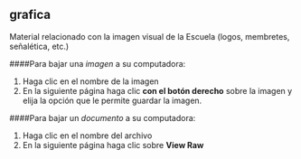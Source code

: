 ## grafica
Material relacionado con la imagen visual de la Escuela (logos, membretes, señalética, etc.)

####Para bajar una _imagen_ a su computadora:
1. Haga clic en el nombre de la imagen
2. En la siguiente página haga clic **con el botón derecho** sobre la imagen y elija la opción que le permite guardar la imagen.

####Para bajar un _documento_ a su computadora:
1. Haga clic en el nombre del archivo
2. En la siguiente página haga clic sobre **View Raw**
